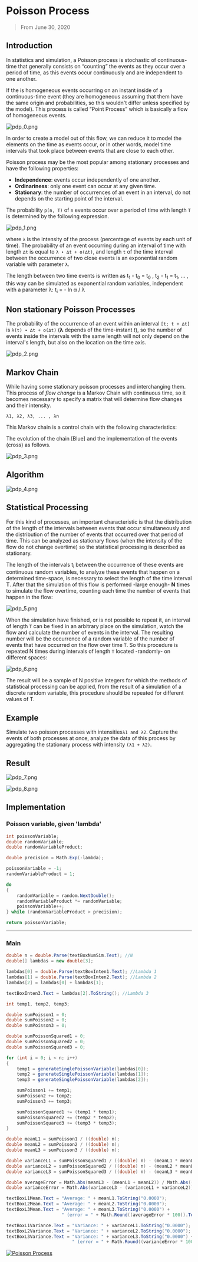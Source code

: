 # Poisson Process
> From June 30, 2020

## Introduction
In statistics and simulation, a Poisson process is stochastic of continuous-time that generally consists on “counting” the events as they occur over a period of time, as this events occur continuously and are independent to one another.

If the is homogeneous events occurring on an instant inside of a continuous-time event (they are homogeneous assuming that them have the same origin and probabilities, so this wouldn't differ unless specified by the model). This process is called “Point Process” which is basically a flow of homogeneous events.

![pdp_0.png](./images/pdp_0.png)

In order to create a model out of this flow, we can reduce it to model the elements on the time as events occur, or in other words, model time intervals that took place between events that are close to each other.

Poisson process may be the most popular among stationary  processes and have the following properties:

- **Independence**: events occur independently of one another.
- **Ordinariness**: only one event can occur at any given time.
- **Stationary**: the number of occurrences of an event in an interval, do not depends on the starting point of the interval.

The probability `p(n, T)` of `n` events occur over a period of time with length `T` is determined by the following expression.

![pdp_1.png](./images/pdp_1.png)

where `λ` is the intensity of the process (percentage of events by each unit of time). The probability of an event occurring during an interval of time with length `∆t` is equal to `λ ∙ ∆t + o(∆t)`, and length `t` of the time interval between the occurrence of two close events is an exponential random variable with parameter `λ`.

The length between two time events is written as t<sub>1</sub> - t<sub>0</sub> = t<sub>0</sub> , t<sub>2</sub> - t<sub>1</sub> = t<sub>1</sub>, ... , this way can be simulated as exponential random variables, independent with a parameter λ: t<sub>i</sub> = - ln α / λ

## Non stationary Poisson Processes
The probability of the occurrence of an event within an interval `[t; t + ∆t]` is `λ(t) ∙ ∆t + o(∆t)` (**λ** depends of the time-instant *t*), so the number of events inside the intervals with the same length will not only depend on the interval's length, but also on the location on the time axis.

![pdp_2.png](./images/pdp_2.png)

## Markov Chain
While having some stationary poisson processes and interchanging them. This process of *flow change* is a Markov Chain with continuous time, so it becomes necessary to specify a matrix that will determine flow changes and their intensity.

`λ1, λ2, λ3, ... , λn`

This Markov chain is a control chain with the following characteristics:

The evolution of the chain [Blue] and the implementation of the events (cross) as follows.

![pdp_3.png](./images/pdp_3.png)

## Algorithm

![pdp_4.png](./images/pdp_4.png)

## Statistical Processing
For this kind of processes, an important characteristic is that the distribution of the length of the intervals between events that occur simultaneously  and the distribution of the number of events that occurred over that period of time. This can be analyzed as stationary flows (when the intensity of the flow do not change overtime) so the statistical processing is described as stationary.

The length of the intervals t<sub>i</sub> between the occurrence of these events are continuous random variables, to analyze these events that happen on a determined time-space, is necessary to select the length of the time interval **T**. After that the simulation of this flow is performed -large enough-  **N** times to simulate the flow overtime, counting each time the number of events that happen in the flow:

![pdp_5.png](./images/pdp_5.png)

When the simulation have finished, or is not possible to repeat it, an interval of length `T` can be fixed in an arbitrary place on the simulation, watch the flow and calculate the number of events in the interval. The resulting number will be the occurrence of a random variable of the number of events that have occurred on the flow over time `T`. So this procedure is repeated N times during intervals of length `T` located -randomly- on different spaces:

![pdp_6.png](./images/pdp_6.png)

The result will be a sample of N positive integers for which the methods of statistical processing can be applied, from the result of a simulation of a discrete random variable, this procedure should be repeated for different values of T.

## Example
Simulate two poisson processes with intensities`λ1 and λ2`. 
Capture the events of both processes at once, analyze the data of this process by aggregating the stationary process with intensity `(λ1 + λ2)`.

## Result

![pdp_7.png](./images/pdp_7.png)

![pdp_8.png](./images/pdp_8.png)

## Implementation

### Poisson variable, given 'lambda'
```csharp
int poissonVariable;
double randomVariable;
double randomVariableProduct;

double precision = Math.Exp(-lambda);

poissonVariable = -1;
randomVariableProduct = 1;

do
{
    randomVariable = random.NextDouble();
    randomVariableProduct *= randomVariable;
    poissonVariable++;
} while (randomVariableProduct > precision);

return poissonVariable;
```
---

### Main
```csharp
double n = double.Parse(textBoxNumSim.Text); //N
double[] lambdas = new double[3];

lambdas[0] = double.Parse(textBoxInten1.Text); //Lambda 1
lambdas[1] = double.Parse(textBoxInten2.Text); //Lambda 2
lambdas[2] = lambdas[0] + lambdas[1];

textBoxInten3.Text = lambdas[2].ToString(); //Lambda 3

int temp1, temp2, temp3;

double sumPoisson1 = 0;
double sumPoisson2 = 0;
double sumPoisson3 = 0;

double sumPoissonSquared1 = 0;
double sumPoissonSquared2 = 0;
double sumPoissonSquared3 = 0;

for (int i = 0; i < n; i++)
{
    temp1 = generateSinglePoissonVariable(lambdas[0]);
    temp2 = generateSinglePoissonVariable(lambdas[1]);
    temp3 = generateSinglePoissonVariable(lambdas[2]);

    sumPoisson1 += temp1;
    sumPoisson2 += temp2;
    sumPoisson3 += temp3;

    sumPoissonSquared1 += (temp1 * temp1);
    sumPoissonSquared2 += (temp2 * temp2);
    sumPoissonSquared3 += (temp3 * temp3);
}

double meanL1 = sumPoisson1 / ((double) n);
double meanL2 = sumPoisson2 / ((double) n);
double meanL3 = sumPoisson3 / ((double) n);

double varianceL1 = sumPoissonSquared1 / ((double) n) - (meanL1 * meanL1);
double varianceL2 = sumPoissonSquared2 / ((double) n) - (meanL2 * meanL2);
double varianceL3 = sumPoissonSquared3 / ((double) n) - (meanL3 * meanL3);

double averageError = Math.Abs(meanL3 - (meanL1 + meanL2)) / Math.Abs((meanL1 + meanL2));
double varianceError = Math.Abs(varianceL3 - (varianceL1 + varianceL2)) / Math.Abs((varianceL1 + varianceL2));

textBoxL1Mean.Text = "Average: " + meanL1.ToString("0.0000");
textBoxL2Mean.Text = "Average: " + meanL2.ToString("0.0000");
textBoxL3Mean.Text = "Average: " + meanL3.ToString("0.0000") +
                     " (error = " + Math.Round((averageError * 100)).ToString() + "%)";

textBoxL1Variance.Text = "Variance: " + varianceL1.ToString("0.0000");
textBoxL2Variance.Text = "Variance: " + varianceL2.ToString("0.0000");
textBoxL3Variance.Text = "Variance: " + varianceL3.ToString("0.0000") +
                         " (error = " + Math.Round((varianceError * 100)).ToString() + "%)";
```

[![Poisson Process](https://github-readme-stats.vercel.app/api/pin/?username=pablinme&repo=sim-poisson-process)](https://github.com/pablinme/sim-poisson-process)
